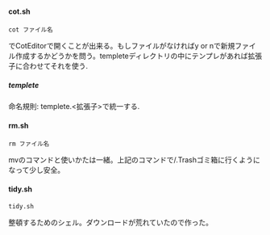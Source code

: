 #### cot.sh

```
cot ファイル名
```

でCotEditorで開くことが出来る。もしファイルがなければy or nで新規ファイル作成するかどうかを問う。templeteディレクトリの中にテンプレがあれば拡張子に合わせてそれを使う.

##### templete
命名規則:
	templete.<拡張子>で統一する.

#### rm.sh

```
rm ファイル名
```
mvのコマンドと使いかたは一緒。上記のコマンドで/.Trashゴミ箱に行くようになって少し安全。

#### tidy.sh

```
tidy.sh
```

整頓するためのシェル。ダウンロードが荒れていたので作った。